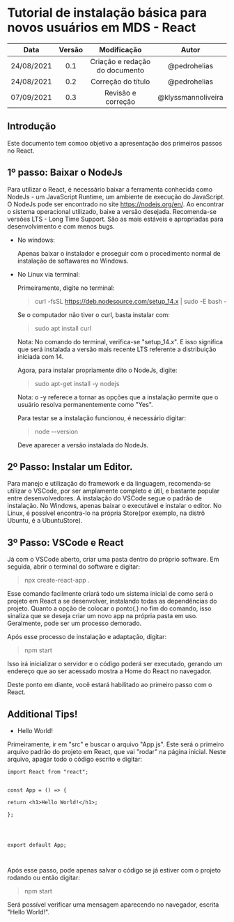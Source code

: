 <h1> Tutorial de instalação básica para novos usuários em MDS - React </h1>

|    Data    | Versão |          Modificação           |       Autor        |
| :--------: | :----: | :----------------------------: | :----------------: |
| 24/08/2021 |  0.1   | Criação e redação do documento |    @pedrohelias    |
| 24/08/2021 |  0.2   |       Correção do título       |    @pedrohelias    |
| 07/09/2021 |  0.3   |       Revisão e correção       | @klyssmannoliveira |

<h2>Introdução</h2>
Este documento tem comoo objetivo a apresentação dos primeiros passos no React.

<h2>1º passo: Baixar o NodeJs</h2>

Para utilizar o React, é necessário baixar a ferramenta conhecida como NodeJs - um JavaScript Runtime, um ambiente de execução do JavaScript. O NodeJs pode ser encontrado no site https://nodejs.org/en/. Ao encontrar o sistema operacional utilizado, baixe a versão desejada. Recomenda-se versões LTS - Long Time Support. São as mais estáveis e apropriadas para desenvolvimento e com menos bugs.

- No windows:

  Apenas baixar o instalador e proseguir com o procedimento normal de instalação de softawares no Windows.

- No Linux via terminal:

  Primeiramente, digite no terminal:

  > curl -fsSL https://deb.nodesource.com/setup_14.x | sudo -E bash -

  Se o computador não tiver o curl, basta instalar com:

  > sudo apt install curl

  Nota: No comando do terminal, verifica-se "setup_14.x". E isso significa que será instalada a versão mais recente LTS referente a distribuição iniciada com 14.

  Agora, para instalar propriamente dito o NodeJs, digite:

  > sudo apt-get install -y nodejs

  Nota: o -y referece a tornar as opções que a instalação permite que o usuário resolva permanentemente como "Yes".

  Para testar se a instalação funcionou, é necessário digitar:

  > node --version

  Deve aparecer a versão instalada do NodeJs.

<h2>2º Passo: Instalar um Editor.</h2>

Para manejo e utilização do framework e da linguagem, recomenda-se utilizar o VSCode, por ser amplamente completo e útil, e bastante popular entre desenvolvedores. A instalação do VSCode segue o padrão de instalação. No Windows, apenas baixar o executável e instalar o editor. No Linux, é possível encontra-lo na própria Store(por exemplo, na distrô Ubuntu, é a UbuntuStore).

<h2>3º Passo: VSCode e React</h2>

Já com o VSCode aberto, criar uma pasta dentro do próprio software. Em seguida, abrir o terminal do software e digitar:

> npx create-react-app .

Esse comando facilmente criará todo um sistema inicial de como será o projeto em React a se desenvolver, instalando todas as dependências do projeto. Quanto a opção de colocar o ponto(.) no fim do comando, isso sinaliza que se deseja criar um novo app na própria pasta em uso. Geralmente, pode ser um processo demorado.

Após esse processo de instalação e adaptação, digitar:

> npm start

Isso irá inicializar o servidor e o código poderá ser executado, gerando um endereço que ao ser acessado mostra a Home do React no navegador.

Deste ponto em diante, você estará habilitado ao primeiro passo com o React.

<h2>Additional Tips!</h2>

- Hello World!

Primeiramente, ir em "src" e buscar o arquivo "App.js". Este será o primeiro arquivo padrão do projeto em React, que vai "rodar" na página inicial. Neste arquivo, apagar todo o código escrito e digitar:

```
import React from "react";


const App = () => {

return <h1>Hello World!</h1>;

};




export default App;



```

Após esse passo, pode apenas salvar o código se já estiver com o projeto rodando ou então digitar:

> npm start

Será possível verificar uma mensagem aparecendo no navegador, escrita "Hello World!".
